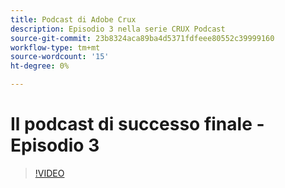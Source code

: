 ```yaml
---
title: Podcast di Adobe Crux
description: Episodio 3 nella serie CRUX Podcast
source-git-commit: 23b8324aca89ba4d5371fdfeee80552c39999160
workflow-type: tm+mt
source-wordcount: '15'
ht-degree: 0%

---
```


# Il podcast di successo finale - Episodio 3

>[!VIDEO](https://video.tv.adobe.com/v/3428675?quality=12learn=on)

